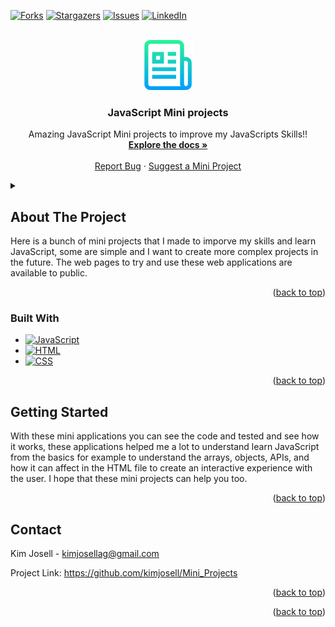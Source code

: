 <!-- Improved compatibility of back to top link: See: https://github.com/othneildrew/Best-README-Template/pull/73 -->
<a name="readme-top"></a>
<!--
*** Thanks for checking out the Best-README-Template. If you have a suggestion
*** that would make this better, please fork the repo and create a pull request
*** or simply open an issue with the tag "enhancement".
*** Don't forget to give the project a star!
*** Thanks again! Now go create something AMAZING! :D
-->



<!-- PROJECT SHIELDS -->
<!--
*** I'm using markdown "reference style" links for readability.
*** Reference links are enclosed in brackets [ ] instead of parentheses ( ).
*** See the bottom of this document for the declaration of the reference variables
*** for contributors-url, forks-url, etc. This is an optional, concise syntax you may use.
*** https://www.markdownguide.org/basic-syntax/#reference-style-links
-->
[![Forks][forks-shield]][forks-url]
[![Stargazers][stars-shield]][stars-url]
[![Issues][issues-shield]][issues-url]
[![LinkedIn][linkedin-shield]][linkedin-url]



<!-- PROJECT LOGO -->
<br />
<div align="center">
  <a href="https://github.com/github_username/repo_name">
    <img src="images/logo.png" alt="Logo" width="80" height="80">
  </a>

<h3 align="center">JavaScript Mini projects</h3>

  <p align="center">
    Amazing JavaScript Mini projects to improve my JavaScripts Skills!!
    <br />
    <a href="https://github.com/kimjosell/Mini_Projects"><strong>Explore the docs »</strong></a>
    <br />
    <br />
    <a href="https://github.com/kimjosell/Mini_Projects/issues">Report Bug</a>
    ·
    <a href="https://github.com/kimjosell/Mini_Projects/issues">Suggest a Mini Project</a>
  </p>
</div>



<!-- TABLE OF CONTENTS -->
<details>
  <summary></summary>
  <ol>
    <li>
      <a href="#about-the-project">About The Project</a>
      <ul>
        <li><a href="#built-with">Built With</a></li>
      </ul>
    </li>
    <li>
      <a href="#getting-started">Getting Started</a>
      <ul>
        <li><a href="#prerequisites">Prerequisites</a></li>
        <li><a href="#installation">Installation</a></li>
      </ul>
    </li>
    <li><a href="#usage">Usage</a></li>
    <li><a href="#roadmap">Roadmap</a></li>
    <li><a href="#contributing">Contributing</a></li>
    <li><a href="#license">License</a></li>
    <li><a href="#contact">Contact</a></li>
    <li><a href="#acknowledgments">Acknowledgments</a></li>
  </ol>
</details>



<!-- ABOUT THE PROJECT -->
## About The Project

Here is a bunch of mini projects that I made to imporve my skills and learn JavaScript, some are simple and I want to create more complex projects in the future. The web pages to try and use these web applications are available to public.

<p align="right">(<a href="#readme-top">back to top</a>)</p>



### Built With

* [![JavaScript][JavaScript]][JavaScript-url]
* [![HTML][HTML]][HTML-url]
* [![CSS][CSS]][CSS-url]

<p align="right">(<a href="#readme-top">back to top</a>)</p>



<!-- GETTING STARTED -->
## Getting Started

With these mini applications you can see the code and tested and see how it works, these applications helped me a lot to understand learn JavaScript from the basics for example to understand the arrays, objects, APIs, and how it can affect in the HTML file to create an interactive experience with the user. I hope that these mini projects can help you too.

<p align="right">(<a href="#readme-top">back to top</a>)</p>


<!-- CONTACT -->
## Contact

Kim Josell - kimjosellag@gmail.com

Project Link: https://github.com/kimjosell/Mini_Projects

<p align="right">(<a href="#readme-top">back to top</a>)</p>


<p align="right">(<a href="#readme-top">back to top</a>)</p>



<!-- MARKDOWN LINKS & IMAGES -->
<!-- https://www.markdownguide.org/basic-syntax/#reference-style-links -->
[contributors-shield]: https://img.shields.io/github/contributors/github_username/repo_name.svg?style=for-the-badge
[contributors-url]: https://github.com/github_username/repo_name/graphs/contributors
[forks-shield]: https://img.shields.io/github/forks/github_username/repo_name.svg?style=for-the-badge
[forks-url]: https://github.com/kimjosell/Mini_projects/network/members
[stars-shield]: https://img.shields.io/github/stars/github_username/repo_name.svg?style=for-the-badge
[stars-url]: https://github.com/kimjosell/Mini_Projects/stargazers
[issues-shield]: https://img.shields.io/github/issues/github_username/repo_name.svg?style=for-the-badge
[issues-url]: https://github.com/kimjosell/Mini_projects/issues
[license-shield]: https://img.shields.io/github/license/github_username/repo_name.svg?style=for-the-badge
[license-url]: https://github.com/github_username/repo_name/blob/master/LICENSE.txt
[linkedin-shield]: https://img.shields.io/badge/-LinkedIn-black.svg?style=for-the-badge&logo=linkedin&colorB=555
[linkedin-url]: https://linkedin.com/in/kimjosell
[product-screenshot]: images/screenshot.png
[JavaScript]: https://img.shields.io/badge/JavaScript-F0DB4F?style=for-the-badge&logo=JavaScript&logoColor=323330
[JavaScript-url]: https://developer.mozilla.org/es/
[HTML]: https://img.shields.io/badge/HTML-F06529?style=for-the-badge&logo=HTML5&logoColor=white
[HTML-url]: https://developer.mozilla.org/es/
[CSS]: https://img.shields.io/badge/CSS-2965f1?style=for-the-badge&logo=CSS3&logoColor=white
[CSS-url]: https://developer.mozilla.org/es/
[Angular.io]: https://img.shields.io/badge/Angular-DD0031?style=for-the-badge&logo=angular&logoColor=white
[Angular-url]: https://angular.io/
[Svelte.dev]: https://img.shields.io/badge/Svelte-4A4A55?style=for-the-badge&logo=svelte&logoColor=FF3E00
[Svelte-url]: https://svelte.dev/
[Laravel.com]: https://img.shields.io/badge/Laravel-FF2D20?style=for-the-badge&logo=laravel&logoColor=white
[Laravel-url]: https://laravel.com
[Bootstrap.com]: https://img.shields.io/badge/Bootstrap-563D7C?style=for-the-badge&logo=bootstrap&logoColor=white
[Bootstrap-url]: https://getbootstrap.com
[JQuery.com]: https://img.shields.io/badge/jQuery-0769AD?style=for-the-badge&logo=jquery&logoColor=white
[JQuery-url]: https://jquery.com 
